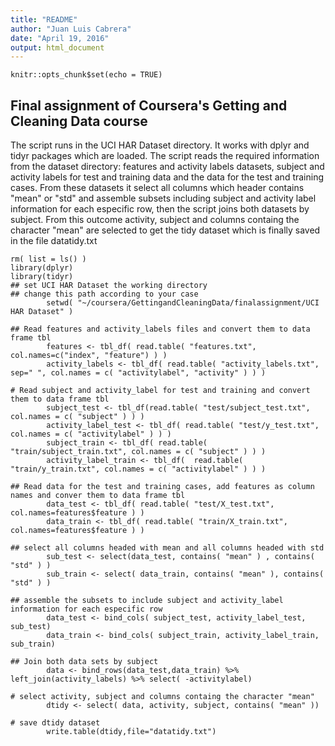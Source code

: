 ```yaml
---
title: "README"
author: "Juan Luis Cabrera"
date: "April 19, 2016"
output: html_document
---
```


```{r setup, include=FALSE}
knitr::opts_chunk$set(echo = TRUE)
```

## Final assignment of Coursera's Getting and Cleaning Data course

The script runs in the UCI HAR Dataset directory. It works with dplyr and tidyr packages which are loaded. 
The script reads the required information from the dataset directory: features and activity labels datasets, subject and activity labels for test and training data and the data for the test and training cases. From these datasets it select all columns which header contains "mean" or "std" and assemble subsets including subject and activity label information for each especific row, then the script joins both datasets by subject. From this outcome activity, subject and columns containg the character "mean" are selected to get the tidy dataset which is finally saved in the file datatidy.txt

```{run_analysis}
rm( list = ls() )
library(dplyr)
library(tidyr)
## set UCI HAR Dataset the working directory 
## change this path according to your case
        setwd( "~/coursera/GettingandCleaningData/finalassignment/UCI HAR Dataset" )

## Read features and activity_labels files and convert them to data frame tbl
        features <- tbl_df( read.table( "features.txt", col.names=c("index", "feature") ) )
        activity_labels <- tbl_df( read.table( "activity_labels.txt", sep=" ", col.names = c( "activitylabel", "activity" ) ) )
        
# Read subject and activity_label for test and training and convert them to data frame tbl
        subject_test <- tbl_df(read.table( "test/subject_test.txt", col.names = c( "subject" ) ) )
        activity_label_test <- tbl_df( read.table( "test/y_test.txt", col.names = c( "activitylabel" ) ) )
        subject_train <- tbl_df( read.table( "train/subject_train.txt", col.names = c( "subject" ) ) )
        activity_label_train <- tbl_df(  read.table( "train/y_train.txt", col.names = c( "activitylabel" ) ) )

## Read data for the test and training cases, add features as column names and conver them to data frame tbl
        data_test <- tbl_df( read.table( "test/X_test.txt", col.names=features$feature ) )
        data_train <- tbl_df( read.table( "train/X_train.txt", col.names=features$feature ) )
        
## select all columns headed with mean and all columns headed with std   
        sub_test <- select(data_test, contains( "mean" ) , contains( "std" ) )
        sub_train <- select( data_train, contains( "mean" ), contains( "std" ) )
        
## assemble the subsets to include subject and activity_label information for each especific row 
        data_test <- bind_cols( subject_test, activity_label_test, sub_test)
        data_train <- bind_cols( subject_train, activity_label_train, sub_train)
      
## Join both data sets by subject
        data <- bind_rows(data_test,data_train) %>% left_join(activity_labels) %>% select( -activitylabel)
        
# select activity, subject and columns containg the character "mean"
        dtidy <- select( data, activity, subject, contains( "mean" )) 

# save dtidy dataset         
        write.table(dtidy,file="datatidy.txt")
        
```

